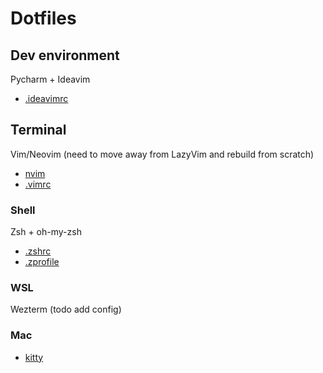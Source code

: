 # Dotfiles

## Dev environment
Pycharm + Ideavim
* [.ideavimrc](dot_ideavimrc)

## Terminal
Vim/Neovim (need to move away from LazyVim and rebuild from scratch)
* [nvim](private_dot_config/nvim/)
* [.vimrc](dot_vimrc)

### Shell
Zsh + oh-my-zsh
* [.zshrc](dot_zshrc)
* [.zprofile](dot_zprofile)

### WSL
Wezterm (todo add config)

### Mac
* [kitty](private_dot_config/kitty/)

